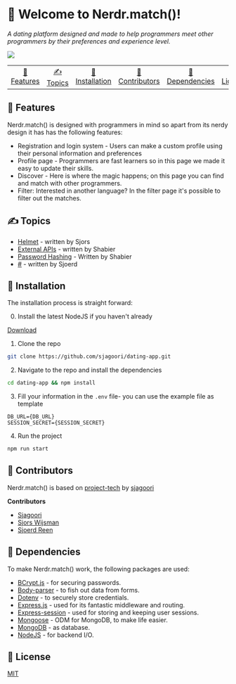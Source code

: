 # 👋 Welcome to Nerdr.match()!
_A dating platform designed and made to help programmers meet other programmers by their preferences and experience level._

![](https://i.ibb.co/n0GNPNZ/Screenshot-2020-06-19-at-16-40-05.png)

<table style="margin-left: auto; margin-right: auto;">
    <tr>
        <td align="center"><a href="#-features">🚀 Features<a></td>
        <td align="center"><a href="#-topics">✍ Topics<a></td>
        <td align="center"><a href="#-installation">📝 Installation<a></td>
        <td align="center"><a href="#-contributors">🤝 Contributors<a></td>
        <td align="center"><a href="#-dependencies">🤖 Dependencies<a></td>
        <td align="center"><a href="#-license">📝 License<a></td>
    </tr>
</table>

## 🚀 Features
Nerdr.match() is designed with programmers in mind so apart from its nerdy design it has has the following features:
* Registration and login system - Users can make a custom profile using their personal information and preferences
* Profile page - Programmers are fast learners so in this page we made it easy to update their skills.
* Discover - Here is where the magic happens; on this page you can find and match with other programmers.
* Filter: Interested in another language? In the filter page it's possible to filter out the matches.

## ✍ Topics
* [Helmet](https://github.com/sjagoori/dating-app/wiki/Topic:-Using-Helmet) - written by Sjors
* [External APIs](https://github.com/sjagoori/dating-app/wiki/Topic:-External-API) - written by Shabier
* [Password Hashing](https://github.com/sjagoori/dating-app/wiki/Topic:-Password-hashing) - Written by Shabier
* [#](#) - written by Sjoerd


## 📝 Installation
The installation process is straight forward:

0. Install the latest NodeJS if you haven't already

[Download](https://nodejs.org/en/download/)

1. Clone the repo
```bash
git clone https://github.com/sjagoori/dating-app.git
```

2. Navigate to the repo and install the dependencies
```bash
cd dating-app && npm install
```

3. Fill your information in the `.env` file- you can use the example file as template
```env
DB_URL={DB_URL}
SESSION_SECRET={SESSION_SECRET}
```
4. Run the project 
```bash
npm run start
```

## 🤝 Contributors
Nerdr.match() is based on [project-tech](https://github.com/sjagoori/project-tech) by [sjagoori](github.com/sjagoori)

**Contributors**
* [Sjagoori](github.com/sjagoori)
* [Sjors Wijsman](github.com/SjorsWijsman)
* [Sjoerd Reen](https://github.com/sreen020)

## 🤖 Dependencies
To make Nerdr.match() work, the following packages are used:
* [BCrypt.js](https://github.com/kelektiv/node.bcrypt.js) - for securing passwords.
* [Body-parser](https://github.com/expressjs/body-parser) - to fish out data from forms.
* [Dotenv](https://github.com/motdotla/dotenv) - to 
securely store credentials.
* [Express.js](https://expressjs.com/en/api.html) - used for its fantastic middleware and routing.
* [Express-session](https://github.com/expressjs/session) - used for storing and keeping user sessions.
* [Mongoose](https://github.com/Automattic/mongoose) - ODM for MongoDB, to make life easier.
* [MongoDB](https://github.com/mongodb/node-mongodb-native) - as database.
* [NodeJS](https://nodejs.org/en/) - for backend I/O.

## 📝 License
[MIT](https://choosealicense.com/licenses/mit/)
